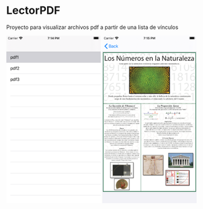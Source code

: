 # LectorPDF
Proyecto para visualizar archivos pdf a partir de una lista de vínculos

<img src="images/Simulator Screen Shot - iPhone SE (2nd generation) - 2020-07-04 at 19.14.55.png" width="250">
<img src="images/Simulator Screen Shot - iPhone SE (2nd generation) - 2020-07-04 at 19.15.03.png" width="250">
